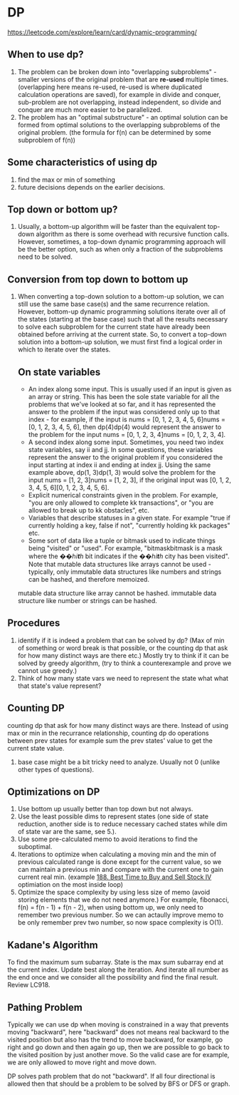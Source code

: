 # DP

https://leetcode.com/explore/learn/card/dynamic-programming/

## When to use dp?

1. The problem can be broken down into "overlapping subproblems" - smaller versions of the original problem that are **re-used** multiple times. (overlapping here means re-used, re-used is where duplicated calculation operations are saved), for example in divide and conquer, sub-problem are not overlapping, instead independent, so divide and conquer are much more easier to be parallelized.
2. The problem has an "optimal substructure" - an optimal solution can be formed from optimal solutions to the overlapping subproblems of the original problem. (the formula for f(n) can be determined by some subproblem of f(n))

## Some characteristics of using dp

1. find the max or min of something
2. future decisions depends on the earlier decisions.

## Top down or bottom up?

1. Usually, a bottom-up algorithm will be faster than the equivalent top-down algorithm as there is some overhead with recursive function calls. However, sometimes, a top-down dynamic programming approach will be the better option, such as when only a fraction of the subproblems need to be solved.

## Conversion from top down to bottom up

1. When converting a top-down solution to a bottom-up solution, we can still use the same base case(s) and the same recurrence relation. However, bottom-up dynamic programming solutions iterate over all of the states (starting at the base case) such that all the results necessary to solve each subproblem for the current state have already been obtained before arriving at the current state. So, to convert a top-down solution into a bottom-up solution, we must first find a logical order in which to iterate over the states.

   ## On state variables

   - An index along some input. This is usually used if an input is given as an array or string. This has been the sole state variable for all the problems that we've looked at so far, and it has represented the answer to the problem if the input was considered only up to that index - for example, if the input is nums = [0, 1, 2, 3, 4, 5, 6]nums = [0, 1, 2, 3, 4, 5, 6], then dp(4)dp(4) would represent the answer to the problem for the input nums = [0, 1, 2, 3, 4]nums = [0, 1, 2, 3, 4].
   - A second index along some input. Sometimes, you need two index state variables, say ii and jj. In some questions, these variables represent the answer to the original problem if you considered the input starting at index ii and ending at index jj. Using the same example above, dp(1, 3)dp(1, 3) would solve the problem for the input nums = [1, 2, 3]nums = [1, 2, 3], if the original input was [0, 1, 2, 3, 4, 5, 6][0, 1, 2, 3, 4, 5, 6].
   - Explicit numerical constraints given in the problem. For example, "you are only allowed to complete kk transactions", or "you are allowed to break up to kk obstacles", etc.
   - Variables that describe statuses in a given state. For example "true if currently holding a key, false if not", "currently holding kk packages" etc.
   - Some sort of data like a tuple or bitmask used to indicate things being "visited" or "used". For example, "bitmaskbitmask is a mask where the ��ℎ*i**t**h* bit indicates if the ��ℎ*i**t**h* city has been visited". Note that mutable data structures like arrays cannot be used - typically, only immutable data structures like numbers and strings can be hashed, and therefore memoized.

   mutable data structure like array cannot be hashed. immutable data structure like number or strings can be hashed.

## Procedures

1. identify if it is indeed a problem that can be solved by dp? (Max of min of something or word break is that possible, or the counting dp that ask for how many distinct ways are there etc.) Mostly try to think if it can be solved by greedy algorithm, (try to think a counterexample and prove we cannot use greedy.)
2. Think of how many state vars we need to represent the state what what that state's value represent?

## Counting DP

counting dp that ask for how many distinct ways are there. Instead of using max or min in the recurrance relationship, counting dp do operations between prev states for example sum the prev states' value to get the current state value.

1. base case might be a bit tricky need to analyze. Usually not 0 (unlike other types of questions).

## Optimizations on DP

1. Use bottom up usually better than top down but not always.
2. Use the least possible dims to represent states (one side of state reduction, another side is to reduce necessary cached states while dim of state var are the same, see 5.).
3. Use some pre-calculated memo to avoid iterations to find the suboptimal.
4. Iterations to optimize when calculating a moving min and the min of previous calculated range is done except for the current value, so we can maintain a previous min and compare with the current one to gain current real min. (example [188. Best Time to Buy and Sell Stock IV](https://leetcode.com/problems/best-time-to-buy-and-sell-stock-iv/) optimiation on the most inside loop)
5. Optimize the space complexity by using less size of memo (avoid storing elements that we do not need anymore.) For example, fibonacci, f(n) = f(n - 1) + f(n - 2), when using bottom up, we only need to remember two previous number. So we can actaully improve memo to be only remember prev two number, so now space complexity is O(1).

## Kadane's Algorithm

To find the maximum sum subarray. State is the max sum subarray end at the current index.  Update best along the iteration. And iterate all number as the end once and we consider all the possibility and find the final result. Review LC918.

## Pathing Problem

Typically we can use dp when moving is constrained in a way that prevents moving "backward", here "backward" does not means real backward to the visited position but also has the trend to move backward, for example, go right and go down and then again go up, then we  are possible to go back to the visited position by just another move. So the valid case are for example, we are only allowed to move right and move down.

DP solves path problem that do not "backward". If all four directional is allowed then that should be a problem to be solved by BFS or DFS or graph.




